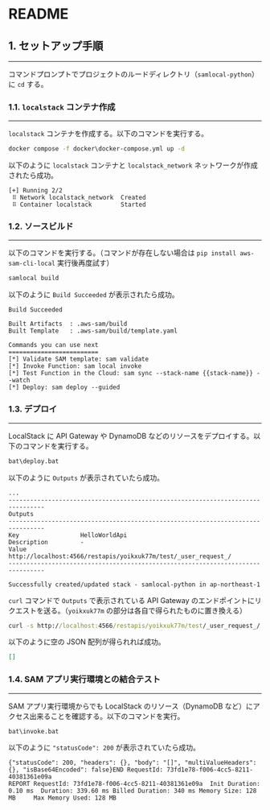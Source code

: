# README

## 1. セットアップ手順

---

コマンドプロンプトでプロジェクトのルードディレクトリ（`samlocal-python`）に `cd` する。

### 1.1. `localstack` コンテナ作成

---

`localstack` コンテナを作成する。以下のコマンドを実行する。

```bat
docker compose -f docker\docker-compose.yml up -d
```

以下のように `localstack` コンテナと `localstack_network` ネットワークが作成されたら成功。

```log
[+] Running 2/2
 ⠿ Network localstack_network  Created
 ⠿ Container localstack        Started
```

### 1.2. ソースビルド

---

以下のコマンドを実行する。（コマンドが存在しない場合は `pip install aws-sam-cli-local` 実行後再度試す）

```bat
samlocal build
```

以下のように `Build Succeeded` が表示されたら成功。

```log
Build Succeeded

Built Artifacts  : .aws-sam/build
Built Template   : .aws-sam/build/template.yaml

Commands you can use next
=========================
[*] Validate SAM template: sam validate
[*] Invoke Function: sam local invoke
[*] Test Function in the Cloud: sam sync --stack-name {{stack-name}} --watch
[*] Deploy: sam deploy --guided
```

### 1.3. デプロイ

---

LocalStack に API Gateway や DynamoDB などのリソースをデプロイする。以下のコマンドを実行する。

```bat
bat\deploy.bat
```

以下のように `Outputs` が表示されていたら成功。

```log
...
--------------------------------------------------------------------------------
Outputs
--------------------------------------------------------------------------------
Key                 HelloWorldApi
Description         -
Value               http://localhost:4566/restapis/yoikxuk77m/test/_user_request_/
--------------------------------------------------------------------------------

Successfully created/updated stack - samlocal-python in ap-northeast-1
```

`curl` コマンドで `Outputs` で表示されている API Gateway のエンドポイントにリクエストを送る。（`yoikxuk77m` の部分は各自で得られたものに置き換える）

```bat
curl -s http://localhost:4566/restapis/yoikxuk77m/test/_user_request_/
```

以下のように空の JSON 配列が得られれば成功。

```json
[]
```

### 1.4. SAM アプリ実行環境との結合テスト

---

SAM アプリ実行環境からでも LocalStack のリソース（DynamoDB など）にアクセス出来ることを確認する。以下のコマンドを実行。

```bat
bat\invoke.bat
```

以下のように `"statusCode": 200` が表示されていたら成功。

```log
{"statusCode": 200, "headers": {}, "body": "[]", "multiValueHeaders": {}, "isBase64Encoded": false}END RequestId: 73fd1e78-f006-4cc5-8211-40381361e09a
REPORT RequestId: 73fd1e78-f006-4cc5-8211-40381361e09a  Init Duration: 0.10 ms  Duration: 339.60 ms Billed Duration: 340 ms Memory Size: 128 MB     Max Memory Used: 128 MB
```
